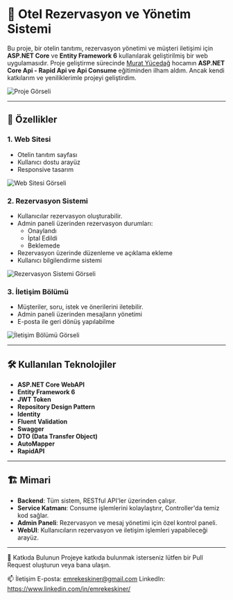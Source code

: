 # 🏨 Otel Rezervasyon ve Yönetim Sistemi

Bu proje, bir otelin tanıtımı, rezervasyon yönetimi ve müşteri iletişimi için **ASP.NET Core** ve **Entity Framework 6** kullanılarak geliştirilmiş bir web uygulamasıdır. Proje geliştirme sürecinde [Murat Yücedağ](https://www.udemy.com/user/murat-yucedag-3/) hocamın **ASP.NET Core Api - Rapid Api ve Api Consume** eğitiminden ilham aldım. Ancak kendi katkılarım ve yeniliklerimle projeyi geliştirdim.

![Proje Görseli](https://via.placeholder.com/1200x400.png?text=Otel+Rezervasyon+ve+Yonetim+Sistemi)

---

## 🚀 Özellikler

### 1. Web Sitesi
- Otelin tanıtım sayfası
- Kullanıcı dostu arayüz
- Responsive tasarım

![Web Sitesi Görseli](https://via.placeholder.com/800x400.png?text=Web+Sitesi)

### 2. Rezervasyon Sistemi
- Kullanıcılar rezervasyon oluşturabilir.
- Admin paneli üzerinden rezervasyon durumları:
  - Onaylandı
  - İptal Edildi
  - Beklemede
- Rezervasyon üzerinde düzenleme ve açıklama ekleme
- Kullanıcı bilgilendirme sistemi

![Rezervasyon Sistemi Görseli](https://via.placeholder.com/800x400.png?text=Rezervasyon+Sistemi)

### 3. İletişim Bölümü
- Müşteriler, soru, istek ve önerilerini iletebilir.
- Admin paneli üzerinden mesajların yönetimi
- E-posta ile geri dönüş yapılabilme

![İletişim Bölümü Görseli](https://via.placeholder.com/800x400.png?text=İletişim+Bölümü)

---

## 🛠️ Kullanılan Teknolojiler

- **ASP.NET Core WebAPI**
- **Entity Framework 6**
- **JWT Token**
- **Repository Design Pattern**
- **Identity**
- **Fluent Validation**
- **Swagger**
- **DTO (Data Transfer Object)**
- **AutoMapper**
- **RapidAPI**

---

## 🏗️ Mimari

- **Backend**: Tüm sistem, RESTful API'ler üzerinden çalışır.
- **Service Katmanı**: Consume işlemlerini kolaylaştırır, Controller'da temiz kod sağlar.
- **Admin Paneli**: Rezervasyon ve mesaj yönetimi için özel kontrol paneli.
- **WebUI**: Kullanıcıların rezervasyon ve iletişim işlemleri yapabileceği arayüz.

---
🤝 Katkıda Bulunun
Projeye katkıda bulunmak isterseniz lütfen bir Pull Request oluşturun veya bana ulaşın.

📫 İletişim
E-posta: emrekeskiner@gmail.com
LinkedIn: https://www.linkedin.com/in/emrekeskiner/
